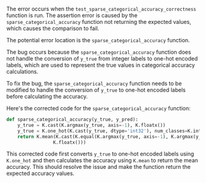The error occurs when the `test_sparse_categorical_accuracy_correctness` function is run. The assertion error is caused by the `sparse_categorical_accuracy` function not returning the expected values, which causes the comparison to fail.

The potential error location is the `sparse_categorical_accuracy` function.

The bug occurs because the `sparse_categorical_accuracy` function does not handle the conversion of `y_true` from integer labels to one-hot encoded labels, which are used to represent the true values in categorical accuracy calculations.

To fix the bug, the `sparse_categorical_accuracy` function needs to be modified to handle the conversion of `y_true` to one-hot encoded labels before calculating the accuracy.

Here's the corrected code for the `sparse_categorical_accuracy` function:

```python
def sparse_categorical_accuracy(y_true, y_pred):
    y_true = K.cast(K.argmax(y_true, axis=-1), K.floatx())
    y_true = K.one_hot(K.cast(y_true, dtype='int32'), num_classes=K.int_shape(y_pred)[-1])
    return K.mean(K.cast(K.equal(K.argmax(y_true, axis=-1), K.argmax(y_pred, axis=-1)),
                 K.floatx()))
```

This corrected code first converts `y_true` to one-hot encoded labels using `K.one_hot` and then calculates the accuracy using `K.mean` to return the mean accuracy. This should resolve the issue and make the function return the expected accuracy values.